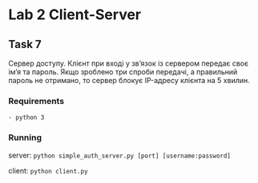 # Lab 2 Client-Server

## Task 7
Сервер доступу. Клієнт при вході у зв’язок із сервером передає своє ім’я та пароль. 
Якщо зроблено три спроби передачі, а правильний пароль не отримано, то сервер блокує IP-адресу клієнта на 5 хвилин.

### Requirements
    - python 3

### Running
server: `python simple_auth_server.py [port] [username:password]`

client: `python client.py`

